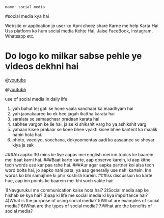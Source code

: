 ```ngMeta
name: social media
```
#social media kya hai

Website or application jo user ko Apni cheez share Karne me help Karta Hai Uss platform ko hum social media Kehte Hai, Jaise FaceBook, Instagram, Whatsapp etc.

# Do logo ko milkar sabse pehle ye videos dekhni hai 

@[youtube](n-s3F5xxAek)

@[youtube](7ZgoaIAHVvQ)

use of social media in daily life
 
1. yah bahut tej gati se hone vaala sanchaar ka maadhyam hai
2. yah jaanakaaree ko ek hee jagah ikattha karata hai 
3. saralata se samaachaar pradaan karata hai
4. sabhee vargon ke lie hai, jaise ki shikshit varg ho ya ashikshit varg
5. yahaan kisee prakaar se koee bhee vyakti kisee bhee kantent ka maalik nahin hota hai.
6. photo, veediyo, soochana, dokyoomentas aadi ko aasaanee se sheyar kiya ja sak


###Ab aapko 30 mins ke liye aapas mei english mei inn topics ke baarein mei baat karni hai.
###Baat karte karte, aap observe karein, ki aap kitne tech words use kar paa rahe hai.
###Aur agar aapka partner koi aisa tech word bolta hai, jo aapko nahi pata, ya aap generally use nahi kartein. Inn words ko bhi samajhne ki phir koshish karein.
###Iss discussion ko karte hue, aap inn points ke baarein mei bhi soch sakte hai:

1)Navgurukul me communication kaise hota hai?
2)Social media aap ke hishab se kya hai?
3)aap ki life me social media ki kya importance hai?
4)What is the purpose of using social media?
5)What are examples of social media?
6)What are the types of social media?
7)What are the benefits of social media?